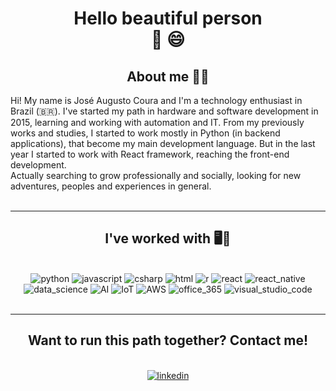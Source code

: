 <h1 align="center">Hello beautiful person <br>👋 😄 </h1>

<h2 align="center">About me 👨‍💻</h2>
Hi! My name is José Augusto Coura and I'm a technology enthusiast in Brazil (🇧🇷). I've started my path in hardware and software development in 2015, learning and working with automation and IT. From my previously works and studies, I started to work mostly in Python (in backend applications), that become my main development language. But in the last year I started to work with React framework, reaching the front-end development. <br>
Actually searching to grow professionally and socially, looking for new adventures, peoples and experiences in general.

<br>
<br>

---
<div align="center">
    <h2>  I've worked with 🖥️📖</h2>
    <br>
    <img src="https://github.com/Quadrified/Quadrified/blob/master/assets/svg/dev/languages/python.svg" alt="python" style="margin 5px">
    <img src="https://github.com/Quadrified/Quadrified/blob/master/assets/svg/dev/languages/js.svg" alt="javascript">
    <img src="https://github.com/Quadrified/Quadrified/blob/master/assets/svg/dev/languages/csharp.svg" alt="csharp">
    <img src="https://github.com/Quadrified/Quadrified/blob/master/assets/svg/dev/languages/html.svg" alt="html">
    <img src="https://github.com/Quadrified/Quadrified/blob/master/assets/svg/dev/languages/r.svg" alt="r">
    <img src="https://github.com/Quadrified/Quadrified/blob/master/assets/svg/dev/frameworks/react.svg" alt="react">
    <img src="https://github.com/Quadrified/Quadrified/blob/master/assets/svg/dev/frameworks/%20reactnative.svg" alt="react_native">
    <img src="https://github.com/Quadrified/Quadrified/blob/master/assets/svg/dev/misc/datascience.svg" alt="data_science">
    <img src="https://github.com/Quadrified/Quadrified/blob/master/assets/svg/dev/misc/ai.svg" alt="AI">
    <img src="https://github.com/Quadrified/Quadrified/blob/master/assets/svg/dev/misc/iot.svg" alt="IoT">
    <img src="https://github.com/Quadrified/Quadrified/blob/master/assets/svg/dev/services/aws.svg" alt="AWS">
    <img src="https://github.com/Quadrified/Quadrified/blob/master/assets/svg/dev/services/office_365.svg" alt="office_365">
    <img src="https://github.com/Quadrified/Quadrified/blob/master/assets/svg/dev/tools/visualstudio_code.svg" alt="visual_studio_code">
    <br>
    <br>
</div>

---
<div align="center">
<h2>Want to run this path together? Contact me!</h2>
<br>
<a href="https://www.linkedin.com/in/jaugustocoura/" target="_blank">
    <img src="https://github.com/Quadrified/Quadrified/blob/master/assets/svg/social/linkedin.svg" alt="linkedin">
</a>
</div>
